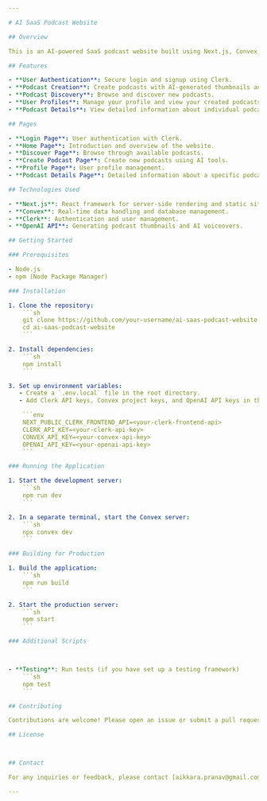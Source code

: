```yaml
---

# AI SaaS Podcast Website

## Overview

This is an AI-powered SaaS podcast website built using Next.js, Convex, Clerk for security and login, and the OpenAI API for generating thumbnails and AI voiceovers for the podcasts. The website includes features like user authentication, podcast creation, discovery, and profile management.

## Features

- **User Authentication**: Secure login and signup using Clerk.
- **Podcast Creation**: Create podcasts with AI-generated thumbnails and voiceovers.
- **Podcast Discovery**: Browse and discover new podcasts.
- **User Profiles**: Manage your profile and view your created podcasts.
- **Podcast Details**: View detailed information about individual podcasts.

## Pages

- **Login Page**: User authentication with Clerk.
- **Home Page**: Introduction and overview of the website.
- **Discover Page**: Browse through available podcasts.
- **Create Podcast Page**: Create new podcasts using AI tools.
- **Profile Page**: User profile management.
- **Podcast Details Page**: Detailed information about a specific podcast.

## Technologies Used

- **Next.js**: React framework for server-side rendering and static site generation.
- **Convex**: Real-time data handling and database management.
- **Clerk**: Authentication and user management.
- **OpenAI API**: Generating podcast thumbnails and AI voiceovers.

## Getting Started

### Prerequisites

- Node.js
- npm (Node Package Manager)

### Installation

1. Clone the repository:
    ```sh
    git clone https://github.com/your-username/ai-saas-podcast-website.git
    cd ai-saas-podcast-website
    ```

2. Install dependencies:
    ```sh
    npm install
    ```

3. Set up environment variables:
   - Create a `.env.local` file in the root directory.
   - Add Clerk API keys, Convex project keys, and OpenAI API keys in the `.env.local` file.

    ```env
    NEXT_PUBLIC_CLERK_FRONTEND_API=<your-clerk-frontend-api>
    CLERK_API_KEY=<your-clerk-api-key>
    CONVEX_API_KEY=<your-convex-api-key>
    OPENAI_API_KEY=<your-openai-api-key>
    ```

### Running the Application

1. Start the development server:
    ```sh
    npm run dev
    ```

2. In a separate terminal, start the Convex server:
    ```sh
    npx convex dev
    ```

### Building for Production

1. Build the application:
    ```sh
    npm run build
    ```

2. Start the production server:
    ```sh
    npm start
    ```

### Additional Scripts



- **Testing**: Run tests (if you have set up a testing framework)
    ```sh
    npm test
    ```

## Contributing

Contributions are welcome! Please open an issue or submit a pull request for any changes.

## License



## Contact

For any inquiries or feedback, please contact [aikkara.pranav@gmail.com](aikkara.pranav@gmail.com).

---
```


